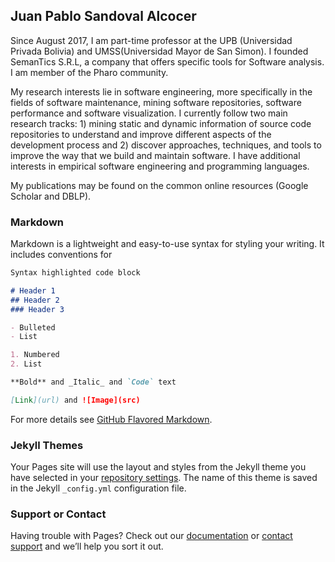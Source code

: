 ## Juan Pablo Sandoval Alcocer

Since August 2017, I am part-time professor at the UPB (Universidad Privada Bolivia) and UMSS(Universidad Mayor de San Simon). I founded SemanTics S.R.L, a company that offers specific tools for Software analysis. I am member of the Pharo community.

My research interests lie in software engineering, more specifically in the fields of software maintenance, mining software repositories, software performance and software visualization. I currently follow two main research tracks: 1) mining static and dynamic information of source code repositories to understand and improve different aspects of the development process and 2) discover approaches, techniques, and tools to improve the way that we build and maintain software. I have additional interests in empirical software engineering and programming languages.

My publications may be found on the common online resources (Google Scholar and DBLP).



### Markdown

Markdown is a lightweight and easy-to-use syntax for styling your writing. It includes conventions for

```markdown
Syntax highlighted code block

# Header 1
## Header 2
### Header 3

- Bulleted
- List

1. Numbered
2. List

**Bold** and _Italic_ and `Code` text

[Link](url) and ![Image](src)
```

For more details see [GitHub Flavored Markdown](https://guides.github.com/features/mastering-markdown/).

### Jekyll Themes

Your Pages site will use the layout and styles from the Jekyll theme you have selected in your [repository settings](https://github.com/jpsandoval/jpsandoval.github.io/settings). The name of this theme is saved in the Jekyll `_config.yml` configuration file.

### Support or Contact

Having trouble with Pages? Check out our [documentation](https://help.github.com/categories/github-pages-basics/) or [contact support](https://github.com/contact) and we’ll help you sort it out.
